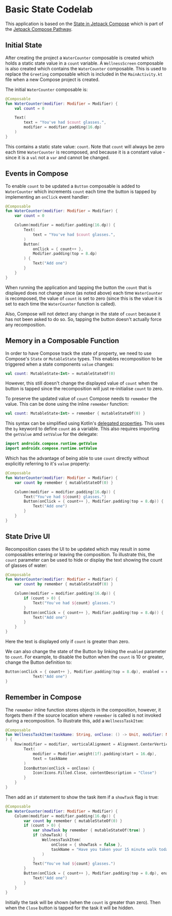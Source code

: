 # Basic State Codelab

This application is based on the 
[State in Jetpack Compose](https://developer.android.com/codelabs/jetpack-compose-state) 
which is part of the 
[Jetpack Compose Pathway](https://developer.android.com/courses/pathways/compose).

## Initial State
After creating the project a `WaterCounter` composable is created which holds a 
static state value in a `count` variable. A `WellnessScreen` composable is also 
created which contains the `WaterCounter` composable. This is used to replace 
the `Greeting` composable which is included in the `MainActivity.kt` file when a 
new Compose project is created.

The initial `WaterCounter` composable is:
```kotlin
@Composable
fun WaterCounter(modifier: Modifier = Modifier) {
    val count = 0

    Text(
        text = "You've had $count glasses.",
        modifier = modifier.padding(16.dp)
    )
}
```
This contains a static state value: `count`. Note that `count` will always be 
zero each time `WaterCounter` is recomposed, and because it is a constant
value - since it is a `val` not a `var` and cannot be changed. 

## Events in Compose
To enable `count` to be updated a `Button` composable is added to `WaterCounter`
which increments `count` each time the button is tapped by implementing an 
`onClick` event handler:
```kotlin
@Composable
fun WaterCounter(modifier: Modifier = Modifier) {
    var count = 0

    Column(modifier = modifier.padding(16.dp)) {
        Text(
            text = "You've had $count glasses.",
        )
        Button(
            onClick = { count++ },
            Modifier.padding(top = 8.dp)
        ) {
            Text("Add one")
        }
    }
}
```
When running the application and tapping the button the `count` that is 
displayed does not change since (as noted above) each time `WaterCounter` is 
recomposed, the value of `count` is set to zero (since this is the value it is 
set to each time the `WaterCounter` function is called).

Also, Compose will not detect any change in the state of `count` because it has 
not been asked to do so. So, tapping the button doesn't actually force any 
recomposition.

## Memory in a Composable Function
In order to have Compose track the state of property, we need to use Compose's 
`State` or `MutableState` types. This enables recomposition to be triggered 
when a state components `value` changes:
```Kotlin
val count: MutableState<Int> = mutableStateOf(0)
```
However, this still doesn't change the displayed value of `count` when the 
button is tapped since the recomposition will just re-initialise `count` to 
zero.

To preserve the updated value of `count` Compose needs to `remember` the value.
This can be done using the inline `remember` function:
```kotlin
val count: MutableState<Int> = remember { mutableStateOf(0) }
```

This syntax can be simplified using Kotlin's
[delegated properties](https://kotlinlang.org/docs/delegated-properties.html).
This uses the `by` keyword to define `count` as a variable. This also requires 
importing the `getValue` amd `setValue` for the delegate:
```kotlin
import androidx.compose.runtime.getValue
import androidx.compose.runtime.setValue
```
Which has the advantage of being able to use `count` directly without explicitly 
referring to it's `value` property:
```kotlin
@Composable
fun WaterCounter(modifier: Modifier = Modifier) {
    var count by remember { mutableStateOf(0) }

    Column(modifier = modifier.padding(16.dp)) {
        Text("You've had ${count} glasses.")
        Button(onClick = { count++ }, Modifier.padding(top = 8.dp)) {
            Text("Add one")
        }
    }
}
```

## State Drive UI
Recomposition cases the UI to be updated which may result in some composables 
entering or leaving the composition. To illustrate this, the `count` parameter 
can be used to hide or display the text showing the count of glasses of water:
```kotlin
@Composable
fun WaterCounter(modifier: Modifier = Modifier) {
    var count by remember { mutableStateOf(0) }

    Column(modifier = modifier.padding(16.dp)) {
        if (count > 0) {
            Text("You've had ${count} glasses.")
        }
        Button(onClick = { count++ }, Modifier.padding(top = 8.dp)) {
            Text("Add one")
        }
    }
}
```
Here the text is displayed only if `count` is greater than zero.

We can also change the state of the Button by linking the `enabled` parameter 
to `count`. For example, to disable the button when the `count` is 10 or 
greater, change the Button definition to:
```kotlin
Button(onClick = { count++ }, Modifier.padding(top = 8.dp), enabled = count < 10) {
            Text("Add one")
}
```

## Remember in Compose
The `remember` inline function stores objects in the composition, however, it 
forgets them if the source location where `remember` is called is not invoked 
during a recomposition. To illustrate this, add a `WellnessTaskItem`:
```kotlin
@Composable
fun WellnessTaskItem(taskName: String, onClose: () -> Unit, modifier: Modifier = Modifier
) {
    Row(modifier = modifier, verticalAlignment = Alignment.CenterVertically) {
        Text(
            modifier = Modifier.weight(1f).padding(start = 16.dp),
            text = taskName
        )
        IconButton(onClick = onClose) {
            Icon(Icons.Filled.Close, contentDescription = "Close")
        }
    }
}
```
Then add an `if` statement to show the task item if a `showTask` flag is true:
```kotlin
@Composable
fun WaterCounter(modifier: Modifier = Modifier) {
    Column(modifier = modifier.padding(16.dp)) {
        var count by remember { mutableStateOf(0) }
        if (count > 0) {
            var showTask by remember { mutableStateOf(true) }
            if (showTask) {
                WellnessTaskItem(
                    onClose = { showTask = false },
                    taskName = "Have you taken your 15 minute walk today?"
                )
            }
            Text("You've had ${count} glasses.")
        }
        Button(onClick = { count++ }, Modifier.padding(top = 8.dp), enabled = count < 10) {
            Text("Add one")
        }
    }
}
```
Initially the task will be shown (when the `count` is greater than zero). Then 
when the `Close` button is tapped for the task it will be hidden.

